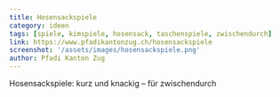 ```yaml
---
title: Hosensackspiele
category: ideen
tags: [spiele, kimspiele, hosensack, taschenspiele, zwischendurch]
link: https://www.pfadikantonzug.ch/hosensackspiele
screenshot: '/assets/images/hosensackspiele.png'
author: Pfadi Kanton Zug
---
```


Hosensackspiele: kurz und knackig – für zwischendurch
